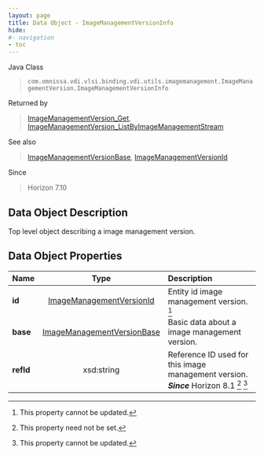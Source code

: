 ```yaml
---
layout: page
title: Data Object - ImageManagementVersionInfo
hide:
#- navigation
- toc
---
```






Java Class
> `com.omnissa.vdi.vlsi.binding.vdi.utils.imagemanagement.ImageManagementVersion.ImageManagementVersionInfo`

Returned by
> [ImageManagementVersion_Get](vdi.utils.imagemanagement.ImageManagementVersion.md#get), [ImageManagementVersion_ListByImageManagementStream](vdi.utils.imagemanagement.ImageManagementVersion.md#listByImageManagementStream)

See also
> [ImageManagementVersionBase](vdi.utils.imagemanagement.ImageManagementVersion.ImageManagementVersionBase.md), [ImageManagementVersionId](vdi.entity.ImageManagementVersionId.md)

Since
> Horizon 7.10


## Data Object Description

Top level object describing a image management version.

## Data Object Properties

 Name | Type | Description
:---|:---:|:---
**id**| [ImageManagementVersionId](vdi.entity.ImageManagementVersionId.md)|  Entity id image management version. [^2]
**base**| [ImageManagementVersionBase](vdi.utils.imagemanagement.ImageManagementVersion.ImageManagementVersionBase.md)|  Basic data about a image management version.
**refId**|  xsd:string|  Reference ID used for this image management version.  **_Since_** Horizon 8.1 [^1] [^2]


 


[^1]: This property need not be set.
[^2]: This property cannot be updated.
